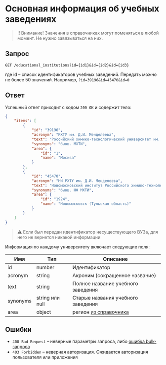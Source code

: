 # Основная информация об учебных заведениях

> ‼️ Внимание! Значения в справочниках могут поменяться в любой момент. Не нужно завязываться на них.

## Запрос

```
GET /educational_institutions?id={id1}&id={id2}&id={id3}
```

где id – список идентификаторов учебных заведений. Передать можно не более 50 значений.
Например, `?id=39196&id=45470&id=0`

## Ответ

Успешный ответ приходит с кодом `200 OK` и содержит тело:

```json
{
    "items": [
        {
            "id": "39196",
            "acronym": "РХТУ им. Д.И. Менделеева",
            "text": "Российский химико-технологический университет им. Д.И. Менделеева, Москва",
            "synonyms": "бывш. МХТИ",
            "area": {
                "id": "1",
                "name": "Москва"
            }
        },
        {
            "id": "45470",
            "acronym": "НИ РХТУ им. Д.И. Менделеева",
            "text": "Новомосковский институт Российского химико-технологического университета  им. Д.И. Менделеева, Новомосковск (Тульская область)",
            "synonyms": "бывш. НФ МХТИ",
            "area": {
                "id": "1924",
                "name": "Новомосковск (Тульская область)"
            }
        }
    ]
}
```
 
> :warning: Если был передан идентификатор несуществующего ВУЗа, для него не вернется никакой информации

Информация по каждому университету включает следующие поля:

Имя | Тип | Описание
--- | ------------ | --------
id | number | Идентификатор
acronym | string | Акроним (сокращенное название)
text | string | Полное название учебного заведения
synonyms | string или null | Старые названия учебного заведения 
area | object | регион [из справочника](areas.md)

## Ошибки

* `400 Bad Request` – неверные параметры запроса, либо [ошибка bulk-запроса](errors.md#bulk-request)
* `403 Forbidden` – неверная авторизация. Ожидается авторизация пользователя или приложения